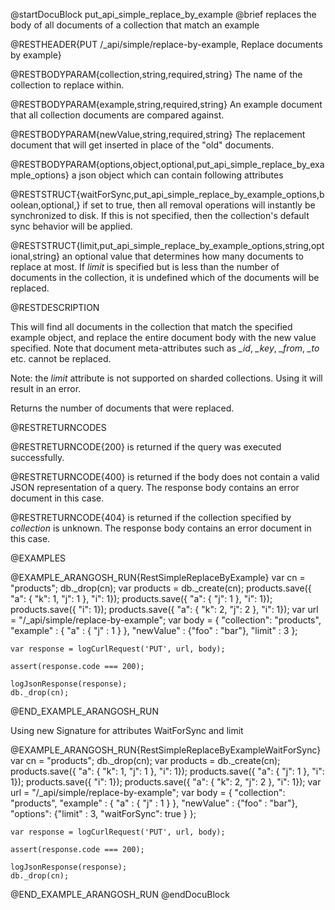 @startDocuBlock put_api_simple_replace_by_example
@brief replaces the body of all documents of a collection that match an example

@RESTHEADER{PUT /_api/simple/replace-by-example, Replace documents by example}

@RESTBODYPARAM{collection,string,required,string}
The name of the collection to replace within.

@RESTBODYPARAM{example,string,required,string}
An example document that all collection documents are compared against.

@RESTBODYPARAM{newValue,string,required,string}
The replacement document that will get inserted in place
of the "old" documents.

@RESTBODYPARAM{options,object,optional,put_api_simple_replace_by_example_options}
a json object which can contain following attributes

@RESTSTRUCT{waitForSync,put_api_simple_replace_by_example_options,boolean,optional,}
if set to true, then all removal operations will
 instantly be synchronized to disk. If this is not specified, then the
 collection's default sync behavior will be applied.

@RESTSTRUCT{limit,put_api_simple_replace_by_example_options,string,optional,string}
an optional value that determines how many documents to
replace at most. If *limit* is specified but is less than the number
of documents in the collection, it is undefined which of the documents
will be replaced.


@RESTDESCRIPTION

This will find all documents in the collection that match the specified
example object, and replace the entire document body with the new value
specified. Note that document meta-attributes such as *_id*, *_key*,
*_from*, *_to* etc. cannot be replaced.

Note: the *limit* attribute is not supported on sharded collections.
Using it will result in an error.

Returns the number of documents that were replaced.

@RESTRETURNCODES

@RESTRETURNCODE{200}
is returned if the query was executed successfully.

@RESTRETURNCODE{400}
is returned if the body does not contain a valid JSON representation of a
query. The response body contains an error document in this case.

@RESTRETURNCODE{404}
is returned if the collection specified by *collection* is unknown.  The
response body contains an error document in this case.

@EXAMPLES

@EXAMPLE_ARANGOSH_RUN{RestSimpleReplaceByExample}
    var cn = "products";
    db._drop(cn);
    var products = db._create(cn);
    products.save({ "a": { "k": 1, "j": 1 }, "i": 1});
    products.save({ "a": { "j": 1 }, "i": 1});
    products.save({ "i": 1});
    products.save({ "a": { "k": 2, "j": 2 }, "i": 1});
    var url = "/_api/simple/replace-by-example";
    var body = {
      "collection": "products",
      "example" : { "a" : { "j" : 1 } },
      "newValue" : {"foo" : "bar"},
      "limit" : 3
    };

    var response = logCurlRequest('PUT', url, body);

    assert(response.code === 200);

    logJsonResponse(response);
    db._drop(cn);
@END_EXAMPLE_ARANGOSH_RUN

Using new Signature for attributes WaitForSync and limit

@EXAMPLE_ARANGOSH_RUN{RestSimpleReplaceByExampleWaitForSync}
    var cn = "products";
    db._drop(cn);
    var products = db._create(cn);
    products.save({ "a": { "k": 1, "j": 1 }, "i": 1});
    products.save({ "a": { "j": 1 }, "i": 1});
    products.save({ "i": 1});
    products.save({ "a": { "k": 2, "j": 2 }, "i": 1});
    var url = "/_api/simple/replace-by-example";
    var body = {
      "collection": "products",
      "example" : { "a" : { "j" : 1 } },
      "newValue" : {"foo" : "bar"},
      "options": {"limit" : 3,  "waitForSync": true  }
    };

    var response = logCurlRequest('PUT', url, body);

    assert(response.code === 200);

    logJsonResponse(response);
    db._drop(cn);
@END_EXAMPLE_ARANGOSH_RUN
@endDocuBlock


